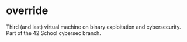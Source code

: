 # override
Third (and last) virtual machine on binary exploitation and cybersecurity. Part of the 42 School cybersec branch.
